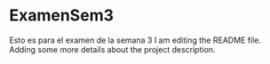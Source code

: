 # ExamenSem3
Esto es para el examen de la semana 3
I am editing the README file. Adding some more details about the project 
description.
